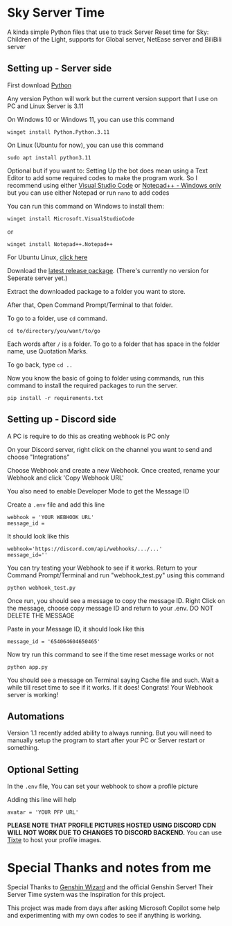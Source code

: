 # Sky Server Time
A kinda simple Python files that use to track Server Reset time for Sky: Children of the Light, supports for Global server, NetEase server and BiliBili server

## Setting up - Server side

First download [Python](https://www.python.org/downloads/)

Any version Python will work but the current version support that I use on PC and Linux Server is 3.11

On Windows 10 or Windows 11, you can use this command

```winget install Python.Python.3.11```

On Linux (Ubuntu for now), you can use this command

```sudo apt install python3.11```

Optional but if you want to: Setting Up the bot does mean using a Text Editor to add some required codes to make the program work. So I recommend using either [Visual Studio Code](https://code.visualstudio.com/download) or [Notepad++ - Windows only](https://notepad-plus-plus.org/downloads/) but you can use either Notepad or run ```nano``` to add codes

You can run this command on Windows to install them:

```winget install Microsoft.VisualStudioCode```

or

```winget install Notepad++.Notepad++```

For Ubuntu Linux, [click here](https://snapcraft.io/code)

Download the [latest release package](https://github.com/studiobuttermedia/Sky_Server_Time/releases/tag/release). (There's currently no version for Seperate server yet.)

Extract the downloaded package to a folder you want to store. 

After that, Open Command Prompt/Terminal to that folder.

To go to a folder, use ```cd``` command.

```
cd to/directory/you/want/to/go
```

Each words after ```/``` is a folder. To go to a folder that has space in the folder name, use Quotation Marks.

To go back, type ```cd ..```

Now you know the basic of going to folder using commands, run this command to install the required packages to run the server. 

```pip install -r requirements.txt```

## Setting up - Discord side
A PC is require to do this as creating webhook is PC only

On your Discord server, right click on the channel you want to send and choose "Integrations"

Choose Webhook and create a new Webhook. Once created, rename your Webhook and click 'Copy Webhook URL'

You also need to enable Developer Mode to get the Message ID

Create a ```.env``` file and add this line

```
webhook = 'YOUR WEBHOOK URL'
message_id =
```

It should look like this

```
webhook='https://discord.com/api/webhooks/.../...'
message_id=''
```

You can try testing your Webhook to see if it works. Return to your Command Prompt/Terminal and run "webhook_test.py" using this command

```python webhook_test.py```

Once run, you should see a message to copy the message ID. Right Click on the message, choose copy message ID and return to your .env. DO NOT DELETE THE MESSAGE

Paste in your Message ID, it should look like this

```message_id = '654064604650465'```

Now try run this command to see if the time reset message works or not

```python app.py```

You should see a message on Terminal saying Cache file and such. Wait a while till reset time to see if it works. If it does! Congrats! Your Webhook server is working!

## Automations
Version 1.1 recently added ability to always running. But you will need to manually setup the program to start after your PC or Server restart or something.

## Optional Setting
In the ```.env``` file, You can set your webhook to show a profile picture

Adding this line will help

```avatar = 'YOUR PFP URL'```

**PLEASE NOTE THAT PROFILE PICTURES HOSTED USING DISCORD CDN WILL NOT WORK DUE TO CHANGES TO DISCORD BACKEND.**  You can use [Tixte](https://tixte.com/) to host your profile images.

# Special Thanks and notes from me
Special Thanks to [Genshin Wizard](https://github.com/Genshin-Wizard) and the official Genshin Server! Their Server Time system was the Inspiration for this project. 

This project was made from days after asking Microsoft Copilot some help and experimenting with my own codes to see if anything is working.
